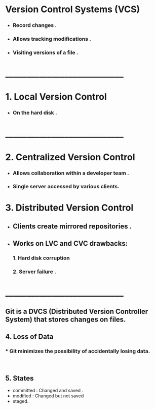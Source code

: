 # **Version Control Systems (VCS)** 

* ###  Record changes .
* ### Allows tracking modifications .
* ###  Visiting versions of a file .
# ____________________________
# 1. Local Version Control
 * ### On the hard disk .
# ____________________________

# 2. Centralized Version Control 

 * ### Allows collaboration within a developer team .
 
  * ### Single server accessed by various clients. 
  

# 3. Distributed Version Control

 * ## Clients create mirrored repositories .
 * ## Works on LVC and CVC drawbacks:
   ### 1. Hard disk corruption 
   ### 2. Server failure .

# ____________________________

## Git is a DVCS (Distributed Version Controller System) that stores changes on files.

## 4. Loss of Data
### * Git minimizes the possibility of accidentally losing data.

<p><br></p>

## 5. States
 * committed : Changed and saved .
 * modified : Changed but not saved
 * staged.